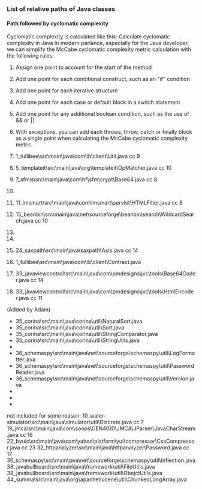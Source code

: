 ### List of relative paths of Java classes
#### Path followed by cyclomatic complexity
Cyclomatic complexity is calculated like this:
Calculate cyclomatic complexity in Java
In modern parlance, especially for the Java developer, we can simplify the McCabe cyclomatic complexity metric calculation with the following rules:

1. Assign one point to account for the start of the method
2. Add one point for each conditional construct, such as an "if" condition
3. Add one point for each iterative structure
4. Add one point for each case or default block in a switch statement
5. Add one point for any additional boolean condition, such as the use of && or ||
6. With exceptions, you can add each throws, throw, catch or finally block as a single point when calculating the McCabe cyclomatic complexity metric.


1. 1_tullibee\src\main\java\com\ib\client\Util.java cc 9
2. 5_templateit\src\main\java\org\templateit\OpMatcher.java cc 10
3. 7_sfmis\src\main\java\com\hf\sfm\crypt\Base64.java cc 8
4.  
5. 11_imsmart\src\main\java\com\imsmart\servlet\HTMLFilter.java cc 8
6. 15_beanbin\src\main\java\net\sourceforge\beanbin\search\WildcardSearch.java cc 10
7. 
8. 
9. 24_saxpath\src\main\java\saxpath\Axis.java cc 14
10. 1_tullibee\src\main\java\com\ib\client\Contract.java
11. 33_javaviewcontrol\src\main\java\com\pmdesigns\jvc\tools\Base64Coder.java cc 14
12. 33_javaviewcontrol\src\main\java\com\pmdesigns\jvc\tools\HtmlEncoder.java cc 11

(Added by Adam)
-	35_corina\src\main\java\corina\util\NaturalSort.java
-	35_corina\src\main\java\corina\util\Sort.java
-	35_corina\src\main\java\corina\util\StringComparator.java
-	35_corina\src\main\java\corina\util\StringUtils.java
-	
-	36_schemaspy\src\main\java\net\sourceforge\schemaspy\util\LogFormatter.java
-	36_schemaspy\src\main\java\net\sourceforge\schemaspy\util\PasswordReader.java
-	36_schemaspy\src\main\java\net\sourceforge\schemaspy\util\Version.java
-	
-	
-	

not included for some reason:
10_water-simulator\src\main\java\simulator\util\Discrete.java cc 7
19_jmca\src\main\java\com\soops\CEN4010\JMCA\JParser\JavaCharStream.java cc 16
22_byuic\src\main\java\com\yahoo\platform\yui\compressor\CssCompressor.java cc 23
32_httpanalyzer\src\main\java\httpanalyzer\Password.java cc 17
36_schemaspy\src\main\java\net\sourceforge\schemaspy\util\Inflection.java
38_javabullboard\src\main\java\framework\util\FileUtils.java
38_javabullboard\src\main\java\framework\util\ObejctUtils.java
44_summa\src\main\java\org\apache\lucene\util\ChunkedLongArray.java